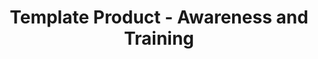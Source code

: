 ---
permalink: /product-documents/template-product/nist-800-53/at/
layout: control_response
title: Template Product - Awareness and Training
category: Product Documents
lead: |
  Control responses for NIST 800-53 rev4.
subnav:
  data: components.template-product.policies.AT-Awareness_and_Training.component
  href: ['#%', control_key]
  text: control_key
product_info:
  name: Template Product
  opencontrol_component: template-product
  control_family: AT-Awareness_and_Training
---